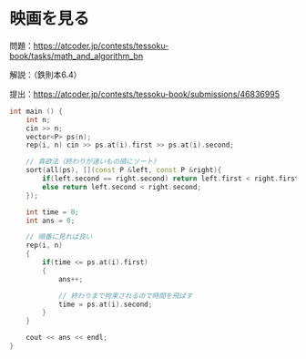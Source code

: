 # 映画を見る

問題：https://atcoder.jp/contests/tessoku-book/tasks/math_and_algorithm_bn

解説：（鉄則本6.4）

提出：https://atcoder.jp/contests/tessoku-book/submissions/46836995

```c++
int main () {
    int n;
    cin >> n;
    vector<P> ps(n);
    rep(i, n) cin >> ps.at(i).first >> ps.at(i).second;

    // 貪欲法（終わりが速いもの順にソート）
    sort(all(ps), [](const P &left, const P &right){
        if(left.second == right.second) return left.first < right.first;
        else return left.second < right.second;
    });

    int time = 0;
    int ans = 0;

    // 順番に見れば良い
    rep(i, n)
    {
        if(time <= ps.at(i).first)
        {
            ans++;

            // 終わりまで拘束されるので時間を飛ばす
            time = ps.at(i).second;
        }
    }

    cout << ans << endl;
}
```

